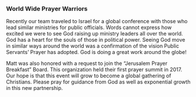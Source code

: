 ### World Wide Prayer Warriors

Recently our team traveled to Israel for a global conference with those who lead similar ministries for public officials. Words cannot express how excited we were to see God raising up ministry leaders all over the world. God has a heart for the souls of those in political power. Seeing God move in similar ways around the world was a confirmation of the vision Public Servants’ Prayer has adopted. God is doing a great work around the globe!

Matt was also honored with a request to join the “Jerusalem Prayer Breakfast” Board. This organization held their first prayer summit in 2017. Our hope is that this event will grow to become a global gathering of Christians. Please pray for guidance from God as well as exponential growth in this new partnership.
